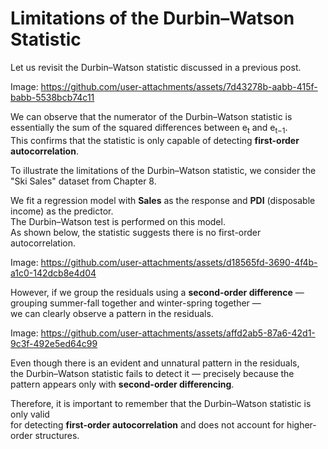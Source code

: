 # Limitations of the Durbin–Watson Statistic

Let us revisit the Durbin–Watson statistic discussed in a previous post.

Image: https://github.com/user-attachments/assets/7d43278b-aabb-415f-babb-5538bcb74c11

We can observe that the numerator of the Durbin–Watson statistic is essentially the sum of the squared differences between e<sub>t</sub> and e<sub>t−1</sub>.  
This confirms that the statistic is only capable of detecting **first-order autocorrelation**.

To illustrate the limitations of the Durbin–Watson statistic, we consider the "Ski Sales" dataset from Chapter 8.

We fit a regression model with **Sales** as the response and **PDI** (disposable income) as the predictor.  
The Durbin–Watson test is performed on this model.  
As shown below, the statistic suggests there is no first-order autocorrelation.

Image: https://github.com/user-attachments/assets/d18565fd-3690-4f4b-a1c0-142dcb8e4d04

However, if we group the residuals using a **second-order difference** — grouping summer-fall together and winter-spring together —  
we can clearly observe a pattern in the residuals.

Image: https://github.com/user-attachments/assets/affd2ab5-87a6-42d1-9c3f-492e5ed64c99

Even though there is an evident and unnatural pattern in the residuals,  
the Durbin–Watson statistic fails to detect it — precisely because the pattern appears only with **second-order differencing**.

Therefore, it is important to remember that the Durbin–Watson statistic is only valid  
for detecting **first-order autocorrelation** and does not account for higher-order structures.
